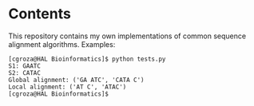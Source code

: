 # Contents
This repository contains my own implementations of common sequence alignment algorithms.
Examples:

```
[cgroza@HAL Bioinformatics]$ python tests.py
S1: GAATC
S2: CATAC
Global alignment: ('GA ATC', 'CATA C')
Local alignment: ('AT C', 'ATAC')
[cgroza@HAL Bioinformatics]$ 
```
